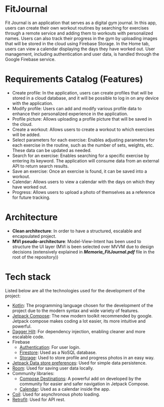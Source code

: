 # FitJournal
Fit Journal is an application that serves as a digital gym journal. In this app, users can create their own workout routines by searching for exercises through a remote service and adding them to workouts with personalized names. Users can also track their progress in the gym by uploading images that will be stored in the cloud using Firebase Storage. In the Home tab, users can view a calendar displaying the days they have worked out. User management, including authentication and user data, is handled through the Google Firebase service.

# Requirements Catalog (Features)
-  Create profile: In the application, users can create profiles that will be stored in a cloud database, and it will be possible to log in on any device with the application.
- Modify profile: Users can add and modify various profile data to enhance their personalized experience in the application.
- Profile picture: Allows uploading a profile picture that will be saved in the cloud.
- Create a workout: Allows users to create a workout to which exercises will be added.
- Select parameters for each exercise: Enables adjusting parameters for each exercise in the routine, such as the number of sets, weights, etc. These data can be updated as needed.
- Search for an exercise: Enables searching for a specific exercise by entering its keyword. The application will consume data from an external API to return search results.
- Save an exercise: Once an exercise is found, it can be saved into a workout.
- Calendar: Allows users to view a calendar with the days on which they have worked out.
- Progress: Allows users to upload a photo of themselves as a reference for future tracking.

# Architecture
- **Clean architecture**: In order to have a structured, escalable and encapsulated project.
- **MVI pseudo-architecture**: Model-View-Intent has been used to structure the UI layer (MVI is been selected over MVVM due to design decisions (extensively explained in **_Memoria_FitJournal.pdf_** file in the root of the repository))
# Tech stack
Listed below are all the technologies used for the development of the project:
- [Kotlin](https://kotlinlang.org/): The programming language chosen for the development of the project due to the modern syntax and wide variety of features.
- [Jetpack Compose](https://developer.android.com/jetpack/compose): The new modern toolkit recommended by google. Jetpack compose makes coding a lot easier, its more intuitive and powerful.
- [Dagger Hilt](https://dagger.dev/hilt/): For dependency injection, enabling cleaner and more escalable code.
- Firebase
	- [Authentication](https://firebase.google.com/docs/auth): For user login.
	- [Firestore](https://firebase.google.com/docs/firestore): Used as a NoSQL database.
	- [Storage](https://firebase.google.com/docs/storage): Used to store profile and progress photos in an easy way.
- [Jetpack Data store preferences](https://developer.android.com/jetpack/androidx/releases/datastore): Used for simple data persistence.
- [Room](https://developer.android.com/training/data-storage/room): Used for saving user data locally.
- Community libraries:
	- [Compose Destinations](https://github.com/raamcosta/compose-destinations): A powerful add on developed  by the community for easier and safer navigation in Jetpack Compose.
	- [Calendar](https://github.com/kizitonwose/Calendar): Used as a calendar inside the app.
- [Coil](https://coil-kt.github.io/coil/compose/): Used for asynchronous photo loading.
- [Retrofit](https://square.github.io/retrofit/): Used for API rest.
